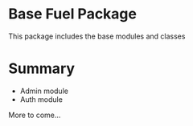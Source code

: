 # Base Fuel Package

This package includes the base modules and classes

# Summary

* Admin module
* Auth module

More to come...